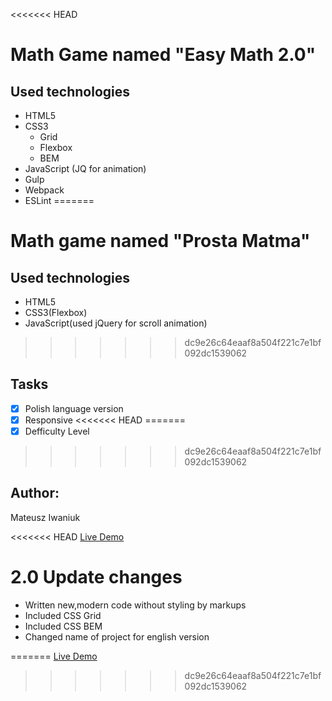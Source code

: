<<<<<<< HEAD
# Math Game named "Easy Math 2.0"
## Used technologies 
- HTML5
- CSS3
  - Grid
  - Flexbox
  - BEM
- JavaScript (JQ for animation)
- Gulp
- Webpack 
- ESLint
=======
# Math game named "Prosta Matma"
## Used technologies 
- HTML5
- CSS3(Flexbox)
- JavaScript(used jQuery for scroll animation)
>>>>>>> dc9e26c64eaaf8a504f221c7e1bf092dc1539062

## Tasks
- [x] Polish language version
- [x] Responsive
<<<<<<< HEAD
=======
- [x] Defficulty Level
>>>>>>> dc9e26c64eaaf8a504f221c7e1bf092dc1539062

## Author:
Mateusz Iwaniuk

<<<<<<< HEAD
[Live Demo](https://iwaniukooo11.github.io/projectmoney/dist/)


# 2.0 Update changes
- Written new,modern code without styling by markups
- Included CSS Grid
- Included CSS BEM 
- Changed name of project for english version

=======
[Live Demo](https://iwaniukooo11.github.io/prostamatma/)


>>>>>>> dc9e26c64eaaf8a504f221c7e1bf092dc1539062

